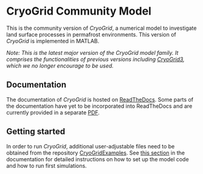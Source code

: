 # CryoGrid Community Model

This is the community version of *CryoGrid*, a numerical model to investigate land surface processes in permafrost environments. This version of *CryoGrid* is implemented in MATLAB.

*Note: This is the latest major version of the CryoGrid model family. It comprises the functionalities of previous versions including [CryoGrid3](https://github.com/CryoGrid/CryoGrid3), which we no longer encourage to be used.*

## Documentation

The documentation of *CryoGrid* is hosted on [ReadTheDocs](https://cryogrid-documentation.readthedocs.io/en/latest/). Some parts of the documentation have yet to be incorporated into ReadTheDocs and are currently provided in a separate [PDF](./doc/CryoGrid_documentation.pdf).

## Getting started

In order to run *CryoGrid*, additional user-adjustable files need to be obtained from the repository [CryoGridExamples](https://github.com/CryoGrid/CryoGridExamples). See [this section](https://cryogrid-documentation.readthedocs.io/en/latest/source/Quick%20start.html#get-started-getting-code-and-examples-for-running-your-first-model) in the documentation for detailed instructions on how to set up the model code and how to run first simulations.
